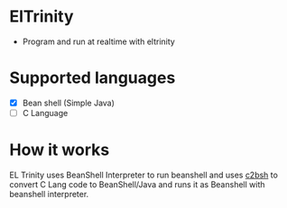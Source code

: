 # ElTrinity
- Program and run at realtime with eltrinity

# Supported languages
- [X] Bean shell (Simple Java)
- [ ] C Language

# How it works
EL Trinity uses BeanShell Interpreter to run beanshell
and uses [c2bsh](https://github.com/trindadedev13/eltrinity/tree/main/src/c2bsh/)
to convert C Lang code to BeanShell/Java and runs it as Beanshell with beanshell interpreter.